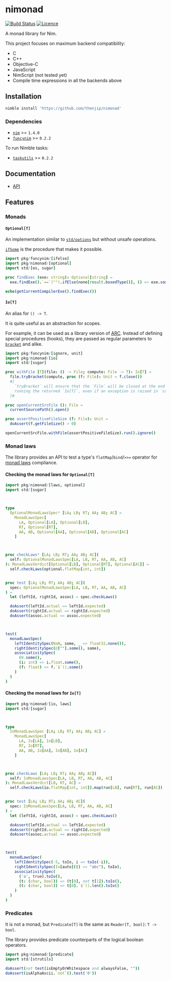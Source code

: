 # nimonad

[![Build Status](https://github.com/thenjip/nimonad/workflows/Tests/badge.svg?branch=main)](https://github.com/thenjip/nimonad/actions?query=workflow%3A"Tests"+branch%3A"main")
[![Licence](https://img.shields.io/github/license/thenjip/nimonad.svg)](https://raw.githubusercontent.com/thenjip/nimonad/main/LICENSE)

A monad library for Nim.

This project focuses on maximum backend compatibility:

- C
- C++
- Objective-C
- JavaScript
- NimScript (not tested yet)
- Compile time expressions in all the backends above

## Installation

```sh
nimble install 'https://github.com/thenjip/nimonad'
```

### Dependencies

- [`nim`](https://nim-lang.org/) >= `1.4.0`
- [`funcynim`](https://github.com/thenjip/funcynim) >= `0.2.2`

To run Nimble tasks:

- [`taskutils`](https://github.com/thenjip/taskutils) >= `0.2.2`

## Documentation

- [API](https://thenjip.github.io/nimonad)

## Features

### Monads

#### `Optional[T]`

An implementation similar to
[`std/options`](https://nim-lang.org/docs/options.html) but without unsafe
operations.

[`ifSome`](https://thenjip.github.io/nimonad/nimonad/reader.html#ifSome%2COptional%5BA%5D%2C%2C)
is the procedure that makes it possible.

```nim
import pkg/funcynim/[ifelse]
import pkg/nimonad/[optional]
import std/[os, sugar]

proc findExec (exe: string): Optional[string] =
  exe.findExe().`==`("").ifElse(none[result.boxedType()], () => exe.some())

echo(getCurrentCompilerExe().findExec())
```

#### `Io[T]`

An alias for `() -> T`.

It is quite useful as an abstraction for scopes.

For example, it can be used as a library version of
[ARC](https://nim-lang.org/blog/2020/10/15/introduction-to-arc-orc-in-nim.html).
Instead of defining special procedures (hooks), they are passed as regular parameters to
[`bracket`](https://thenjip.github.io/nimonad/nimonad/io.html#bracket%2CIo%5BA%5D%2C%2C)
and alike.

```nim
import pkg/funcynim/[ignore, unit]
import pkg/nimonad/[io]
import std/[sugar]

proc withFile [T](file: () -> File; compute: File -> T): Io[T] =
  file.tryBracket(compute, proc (f: File): Unit = f.close())
  #[
    `tryBracket` will ensure that the `File` will be closed at the end of
    running the returned `Io[T]`, even if an exception is raised in `compute`.
  ]#

proc openCurrentSrcFile (): File =
  currentSourcePath().open()

proc assertPositiveFileSize (f: File): Unit =
  doAssert(f.getFileSize() > 0)

openCurrentSrcFile.withFile(assertPositiveFileSize).run().ignore()
```

### Monad laws

The library provides an API to test a type's `flatMap`/`bind`/`>>=` operator for
[monad laws](https://miklos-martin.github.io/learn/fp/2016/03/10/monad-laws-for-regular-developers.html)
compliance.

#### Checking the monad laws for `Optional[T]`

```nim
import pkg/nimonad/[laws, optional]
import std/[sugar]



type
  OptionalMonadLawsSpec* [LA; LB; RT; AA; AB; AC] =
    MonadLawsSpec[
      LA, Optional[LA], Optional[LB],
      RT, Optional[RT],
      AA, AB, Optional[AA], Optional[AB], Optional[AC]
    ]



proc checkLaws* [LA; LB; RT; AA; AB; AC](
  self: OptionalMonadLawsSpec[LA, LB, RT, AA, AB, AC]
): MonadLawsVerdict[Optional[LB], Optional[RT], Optional[AC]] =
  self.checkLaws(optional.flatMap[int, int])


proc test [LA; LB; RT; AA; AB; AC](
  spec: OptionalMonadLawsSpec[LA, LB, RT, AA, AB, AC]
) =
  let (leftId, rightId, assoc) = spec.checkLaws()

  doAssert(leftId.actual == leftId.expected)
  doAssert(rightId.actual == rightId.expected)
  doAssert(assoc.actual == assoc.expected)



test(
  monadLawsSpec(
    leftIdentitySpec(NaN, some, _ => float32.none()),
    rightIdentitySpec(@[""].some(), some),
    associativitySpec(
      69.some(),
      (i: int) => i.float.some(),
      (f: float) => f.`$`().some()
    )
  )
)
```

#### Checking the monad laws for `Io[T]`

```nim
import pkg/nimonad/[io, laws]
import std/[sugar]



type
  IoMonadLawsSpec [LA; LB; RT; AA; AB; AC] =
    MonadLawsSpec[
      LA, Io[LA], Io[LB],
      RT, Io[RT],
      AA, AB, Io[AA], Io[AB], Io[AC]
    ]



proc checkLaws [LA; LB; RT; AA; AB; AC](
  self: IoMonadLawsSpec[LA, LB, RT, AA, AB, AC]
): MonadLawsVerdict[LB, RT, AC] =
  self.checkLaws(io.flatMap[int, int]).map(run[LB], run[RT], run[AC])


proc test [LA; LB; RT; AA; AB; AC](
  spec: IoMonadLawsSpec[LA, LB, RT, AA, AB, AC]
) =
  let (leftId, rightId, assoc) = spec.checkLaws()

  doAssert(leftId.actual == leftId.expected)
  doAssert(rightId.actual == rightId.expected)
  doAssert(assoc.actual == assoc.expected)



test(
  monadLawsSpec(
    leftIdentitySpec(-5, toIo, i => toIo(-i)),
    rightIdentitySpec(Io[auto](() => "abc"), toIo),
    associativitySpec(
      ('a', true).toIo(),
      (t: (char, bool)) => (t[0], not t[1]).toIo(),
      (t: (char, bool)) => t[0].`$`().len().toIo()
    )
  )
)
```

### Predicates

It is not a monad, but `Predicate[T]` is the same as `Reader[T, bool]`:
`T -> bool`.

The library provides predicate counterparts of the logical boolean operators.

```nim
import pkg/nimonad/[predicate]
import std/[strutils]

doAssert(not test(isEmptyOrWhitespace and alwaysFalse, ""))
doAssert(isAlphaAscii.`not`().test('0'))
```
